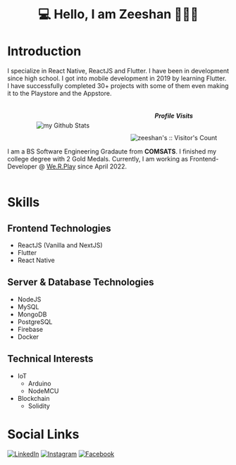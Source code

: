 <h1 align="center">
    💻 Hello, I am Zeeshan 🧑🏼‍💻
</h1>

# Introduction

I specialize in React Native, ReactJS and Flutter. I have been in development since high school. I got into mobile development in 2019 by learning Flutter. I have successfully completed 30+ projects with some of them even making it to the Playstore and the Appstore.

<div align='center' style="display: flex; align-items: center;">
    <div style="flex: 1;">
        <img  src="https://github-readme-stats.vercel.app/api?username=zees98&include_all_commits=true&count_private=true&show_icons=true&line_height=20&title_color=2B5BBD&icon_color=1124BB&text_color=A1A1A1&bg_color=0,000000,130F40" alt="my Github Stats"/>
    </div>
    <div style="flex: 1;">
        <h5 align="center" align="center">Profile Visits</h5>
        <p align="center">
            <img style="margin-top: 10px" src="https://profile-counter.glitch.me/{zees98}/count.svg" alt="zeeshan's :: Visitor's Count" />
        </p>
    </div>
</div>
I am a BS Software Engineering Gradaute from <b>COMSATS</b>. I finished my college degree with 2 Gold Medals. Currently, I am working as Frontend-Developer @
<a href="https://www.werplay.com/">We.R.Play</a>
since April 2022.
<br/>
<br/>

# Skills

## Frontend Technologies

- ReactJS (Vanilla and NextJS)
- Flutter
- React Native

## Server & Database Technologies

- NodeJS
- MySQL
- MongoDB
- PostgreSQL
- Firebase
- Docker

## Technical Interests

- IoT
  - Arduino
  - NodeMCU
- Blockchain
  - Solidity

# Social Links

<a href="https://www.linkedin.com/in/zeeshan-hamdani/" target="_blank"><img src="https://img.shields.io/badge/LinkedIn-%230077B5.svg?&style=flat-square&logo=linkedin&logoColor=white" alt="LinkedIn"></a>
<a href="https://www.instagram.com/zeeshan_ali_a320/" target="_blank"><img src="https://img.shields.io/badge/Instagram-%23E4405F.svg?&style=flat-square&logo=instagram&logoColor=white" alt="Instagram"></a>
<a href="https://www.facebook.com/zeeshana594" target="_blank"><img src="https://img.shields.io/badge/Facebook-%231877F2.svg?&style=flat-square&logo=facebook&logoColor=white" alt="Facebook"></a>
